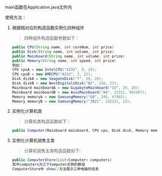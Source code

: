 main函数在Application.java文件内

使用方法：

1. 根据相对应的构造函数实例化四种组件

   > 四种组件构造函数参数如下：

   ```java
   public CPU(String name, int coreNum, int price)
   public Disk(String name, int volume, int price)
   public Mainboard(String name, int volume, int price)
   public Memory(String name, int speed, int price)
   例如：
   CPU cpuA = new IntelCPU("X233", 8, 20);
   CPU cpuB = new AMDCPU("A233", 2, 22);
   Disk diskA = new SeagateDisk("f", 20, 20);
   Disk diskB = new WestDigitalsDisk("B2", 250, 23);
   Mainboard mainboardA = new GigabyteMainboard("C4", 20, 20);
   Mainboard mainboardB = new AsusMainboard("A4", 22222, 983487);
   Memory memoryA = new SamsungMemory("G8", 245, 47985);
   Memory memoryB = new SamsungMemory("JB21", 242222, 12);
   ```

2. 实例化计算机类

   > 计算机类构造函数如下：

   ```java
   public Computer(Mainboard mainboard, CPU cpu, Disk disk, Memory memory, String name, int price)
   ```

3. 实例化计算机销售主类

   > 计算机销售主类构造函数如下:

   ```java
   public ComputerStore(List<Computer> computers)
   其中computers为三个Computer实例的数组
   ComputerStore中 show()方法展示三种电脑的信息
   ```

